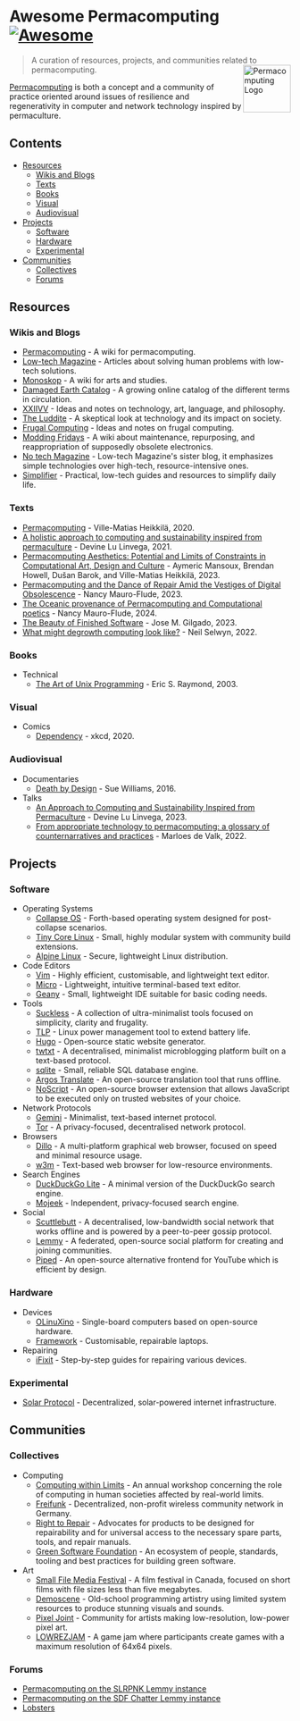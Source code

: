 # Awesome Permacomputing [![Awesome](https://awesome.re/badge-flat2.svg)](https://awesome.re)
> A curation of resources, projects, and communities related to permacomputing.
<a href="https://permacomputing.net/"><img src="https://github.com/user-attachments/assets/7e06c9a7-2164-4791-b82d-1144db65b13a" alt="Permacomputing Logo" align="right" height="85"></a>

[Permacomputing](https://permacomputing.net/permacomputing/) is both a concept and a community of practice oriented around issues of resilience and regenerativity in computer and network technology inspired by permaculture. 

## Contents

- [Resources](#resources)
  - [Wikis and Blogs](#wikis-and-blogs)
  - [Texts](#texts)
  - [Books](#books)
  - [Visual](#visual)
  - [Audiovisual](#audiovisual)
- [Projects](#projects)
  - [Software](#software)
  - [Hardware](#hardware)
  - [Experimental](#experimental)
- [Communities](#communities)
  - [Collectives](#collectives)
  - [Forums](#forums)
    
## Resources

### Wikis and Blogs

  - [Permacomputing](https://permacomputing.net) - A wiki for permacomputing.
  - [Low-tech Magazine](https://www.lowtechmagazine.com/) - Articles about solving human problems with low-tech solutions.
  - [Monoskop](https://monoskop.org/) - A wiki for arts and studies.
  - [Damaged Earth Catalog](https://damaged.bleu255.com/) - A growing online catalog of the different terms in circulation.
  - [XXIIVV](https://wiki.xxiivv.com/site/home.html) - Ideas and notes on technology, art, language, and philosophy.
  - [The Luddite](https://theluddite.org/) - A skeptical look at technology and its impact on society.
  - [Frugal Computing](https://frugalcomputing.neocities.org/) - Ideas and notes on frugal computing.
  - [Modding Fridays](https://moddingfridays.bleu255.com/) - A wiki about maintenance, repurposing, and reappropriation of supposedly obsolete electronics.
  - [No tech Magazine](https://www.notechmagazine.com/) - Low-tech Magazine's sister blog, it emphasizes simple technologies over high-tech, resource-intensive ones.
  - [Simplifier](https://simplifier.neocities.org/) - Practical, low-tech guides and resources to simplify daily life.

### Texts

  - [Permacomputing](http://viznut.fi/files/texts-en/permacomputing.html) - Ville-Matias Heikkilä, 2020.
  - [A holistic approach to computing and sustainability inspired from permaculture](https://wiki.xxiivv.com/site/permacomputing.html) - Devine Lu Linvega, 2021.
  - [Permacomputing Aesthetics: Potential and Limits of Constraints in Computational Art, Design and Culture](https://limits.pubpub.org/pub/6loh1eqi/release/1) - Aymeric Mansoux, Brendan Howell, Dušan Barok, and Ville-Matias Heikkilä, 2023.
  - [Permacomputing and the Dance of Repair Amid the Vestiges of Digital Obsolescence](https://networkcultures.org/performanceofcode/2023/09/05/the-dance-of-repair-amid-the-vestiges-of-digital-obsolescence/) - Nancy Mauro-Flude, 2023.
  - [The Oceanic provenance of Permacomputing and Computational poetics](https://www.autoluminescence.institute/resources/library/intro-oceanic_provenance_permacomputing_codework/) - Nancy Mauro-Flude, 2024.
  - [The Beauty of Finished Software](https://josem.co/the-beauty-of-finished-software/) - Jose M. Gilgado, 2023.
  - [What might degrowth computing look like?](https://criticaledtech.com/2022/04/08/what-might-degrowth-computing-look-like/) - Neil Selwyn, 2022.

### Books

  - Technical
    - [The Art of Unix Programming](http://www.catb.org/esr/writings/taoup/html/index.html) - Eric S. Raymond, 2003.

### Visual

  - Comics
    - [Dependency](https://xkcd.com/2347/) - xkcd, 2020.

### Audiovisual

  - Documentaries
    - [Death by Design](https://www.imdb.com/title/tt5693890/) - Sue Williams, 2016.
  - Talks
    - [An Approach to Computing and Sustainability Inspired from Permaculture](https://www.youtube.com/watch?v=T3u7bGgVspM) - Devine Lu Linvega, 2023.
    - [From appropriate technology to permacomputing: a glossary of counternarratives and practices](https://piped.video/watch?v=OOppK1or6RY&t=3036s) - Marloes de Valk, 2022.

## Projects

### Software

  - Operating Systems
    - [Collapse OS](http://collapseos.org/) - Forth-based operating system designed for post-collapse scenarios.
    - [Tiny Core Linux](http://tinycorelinux.net/) - Small, highly modular system with community build extensions.
    - [Alpine Linux](https://www.alpinelinux.org/) - Secure, lightweight Linux distribution.
  - Code Editors
    - [Vim](https://www.vim.org/) - Highly efficient, customisable, and lightweight text editor.
    - [Micro](https://micro-editor.github.io/) - Lightweight, intuitive terminal-based text editor.
    - [Geany](https://www.geany.org/) - Small, lightweight IDE suitable for basic coding needs.
  - Tools
    - [Suckless](https://suckless.org/) - A collection of ultra-minimalist tools focused on simplicity, clarity and frugality.
    - [TLP](https://linrunner.de/tlp/) - Linux power management tool to extend battery life.
    - [Hugo](https://gohugo.io/) - Open-source static website generator.
    - [twtxt](https://twtxt.readthedocs.io/en/stable/) - A decentralised, minimalist microblogging platform built on a text-based protocol.
    - [sqlite](https://www.sqlite.org/) - Small, reliable SQL database engine.
    - [Argos Translate](https://www.argosopentech.com/) - An open-source translation tool that runs offline.
    - [NoScript](https://noscript.net/) - An open-source browser extension that allows JavaScript to be executed only on trusted websites of your choice.
  - Network Protocols
    - [Gemini](https://geminiprotocol.net/) - Minimalist, text-based internet protocol.
    - [Tor](https://www.torproject.org/) - A privacy-focused, decentralised network protocol.
  - Browsers
    - [Dillo](https://dillo.org/) - A multi-platform graphical web browser, focused on speed and minimal resource usage.
    - [w3m](https://w3m.sourceforge.net/) - Text-based web browser for low-resource environments.
  - Search Engines
    - [DuckDuckGo Lite](https://lite.duckduckgo.com/lite) - A minimal version of the DuckDuckGo search engine.
    - [Mojeek](https://www.mojeek.com/) - Independent, privacy-focused search engine.
  - Social 
    - [Scuttlebutt](https://scuttlebutt.nz/) - A decentralised, low-bandwidth social network that works offline and is powered by a peer-to-peer gossip protocol.
    - [Lemmy](https://join-lemmy.org/) - A federated, open-source social platform for creating and joining communities.
    - [Piped](https://piped.video/) - An open-source alternative frontend for YouTube which is efficient by design.

### Hardware

  - Devices
    - [OLinuXino](https://www.olimex.com/Products/OLinuXino/open-source-hardware) - Single-board computers based on open-source hardware.
    - [Framework](https://frame.work/) - Customisable, repairable laptops.
  - Repairing
    - [iFixit](https://www.ifixit.com/Guide) - Step-by-step guides for repairing various devices.
  
### Experimental

  - [Solar Protocol](https://solarprotocol.net/) - Decentralized, solar-powered internet infrastructure.

## Communities

### Collectives

  - Computing
    - [Computing within Limits](https://limits.pubpub.org/) - An annual workshop concerning the role of computing in human societies affected by real-world limits.
    - [Freifunk](https://freifunk.net/en/) - Decentralized, non-profit wireless community network in Germany.
    - [Right to Repair](https://repair.eu/) - Advocates for products to be designed for repairability and for universal access to the necessary spare parts, tools, and repair manuals.
    - [Green Software Foundation](https://greensoftware.foundation/) - An ecosystem of people, standards, tooling and best practices for building green software.
  - Art
    - [Small File Media Festival](https://smallfile.ca/) - A film festival in Canada, focused on short films with file sizes less than five megabytes.
    - [Demoscene](https://www.demoscene.info/) - Old-school programming artistry using limited system resources to produce stunning visuals and sounds.
    - [Pixel Joint](https://www.pixeljoint.com/) - Community for artists making low-resolution, low-power pixel art.
    - [LOWREZJAM](https://itch.io/jam/lowrezjam-2024) - A game jam where participants create games with a maximum resolution of 64x64 pixels.

### Forums
  - [Permacomputing on the SLRPNK Lemmy instance](https://slrpnk.net/c/permacomputing)
  - [Permacomputing on the SDF Chatter Lemmy instance](https://lemmy.sdf.org/c/permacomputing)
  - [Lobsters](https://lobste.rs/)
